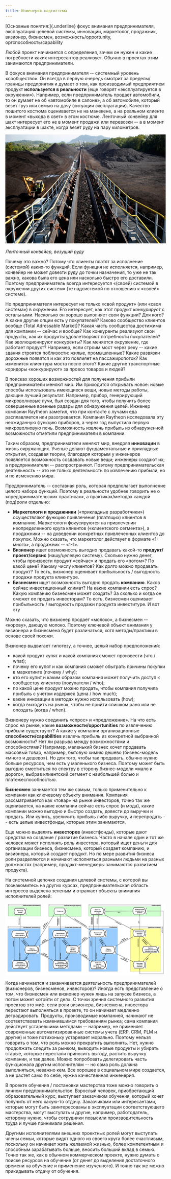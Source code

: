 ```yaml
---
title: Инженерия надсистемы
---
```


[Основные понятия:]{.underline} фокус внимания предпринимателя,
эксплуатация целевой системы, инновации, маркетолог, продажник,
визионер, бизнесмен, возможность/opportunity, оргспособность/capability

Любой проект начинается с определения, зачем он нужен и какие
потребности каких интересантов реализует. Обычно в проектах этим
занимаются предприниматели.

В фокусе внимания предпринимателя -- системный уровень «сообщество». Он
всегда в первую очередь смотрит за пределы/границы предприятия и думает
о том, как производимый предприятием продукт **используется в
реальности** (еще говорят «эксплуатируется в окружении»). Например, если
предприниматель продает автомобили, то он думает не об «автомобиле в
салоне», а об автомобиле, который везет груз или семью на дачу (ситуации
эксплуатации). Качество пошитого костюма оценивается не на манекене, а
на реальном клиенте в момент «выхода в свет» в этом костюме. Ленточный
конвейер для шахт интересует его не в момент продажи или перевозки -- а
в момент эксплуатации в шахте, когда везет руду на пару километров.


![](02-super-system-engineering-57.jpeg)


*Ленточный конвейер, везущий руду*

Почему это важно? Потому что клиенты платят за исполнение (системой)
каких-то функций. Если функция не исполняется, например, конвейер не
может довезти руду до точки назначения, то уже не так важно, какова была
его цена или насколько быстро его доставили. Поэтому предприниматель
всегда интересуется «(своей) системой в окружении других систем» (те
надсистемой по отношению к «своей» системе).

Но предпринимателя интересует не только «свой продукт» (или «своя
система») в окружении. Его интересует, как этот продукт *конкурирует* с
остальными. Насколько он хорошо выполняет свои функции? Для кого? А
какие другие опции есть у покупателей? Каково сообщество клиентов вообще
(Total Adressable Market)? Какая часть сообщества достижима для компании
-- сейчас и вообще? Как конкуренты реализуют свои продукты, как их
продукты удовлетворяют потребности покупателей? Как эволюционируют
конкуренты? Как меняется окружение, где работает продукт? Например, если
строим мост через реку -- какие здания строятся поблизости: жилые,
промышленные? Какие развязки дорожные появятся и как это повлияет на
пассажиропоток? Как изменится клиентура моста после этого? Какие другие
транспортные коридоры «конкурируют» за провоз товаров и людей?

В поисках хороших возможностей для получения прибыли предприниматели
меняют мир. Им приходится открывать новое: новые способы использовать
имеющиеся вещи, новые методы работы, дающие лучший результат. Например,
прибор, генерирующий микроволновые лучи, был создан для того, чтобы
получить более совершенные военные радары для обнаружения целей. Инженер
компании Raytheon заметил, что при контакте с лучами еда расплавляется
или разогревается. Компания Raytheon исследовала эту неожиданную функцию
приборов, а через год выпустила первую микроволновую печь. Возможность
извлечь прибыль из обнаруженной возможности отметили предприниматели в
компании.

Таким образом, предприниматели меняют мир, внедряя **инновации** в жизнь
окружающих. Ученые делают фундаментальные и прикладные открытия,
создавая теории, благодаря которым у инженеров появляется возможность
создавать новые вещи; инженеры создают их; а предприниматели --
распространяют. Поэтому предпринимательская деятельность -- это не
только деятельность по извлечению прибыли, но и по изменению мира.

Предприниматель -- составная роль, которая предполагает выполнение
целого набора функций. Поэтому в реальности удобнее говорить не о
«предпринимательских практиках», а практиках/методах каждой (под)роли
отдельно:

-   **Маркетологи и продажники** («прикладные разработчики»)
    осуществляют функцию привлечения (платящих) клиентов в компанию.
    Маркетологи фокусируются на привлечении неопределенного круга
    клиентов («клиентского сегмента»), а продажники -- на доведении
    конкретных привлеченных клиентов до покупок. Можно сказать, что
    маркетолог действует в формате «1-много», а продажник -- «1-1».
-   **Визионер** ищет возможность выгодно продавать какой-то
    **продукт/проект/сервис** (нашу/целевую систему). Сколько нужно
    денег, чтобы произвести продукт «сейчас» и продать его «потом»? По
    какой цене? Какому числу клиентов? Как долго можно продавать
    продукт? То есть, визионер оценивает прибыльность / выгодность
    продажи продукта клиентуре.
-   **Бизнесмен** ищет возможность выгодно продать **компанию**. Каков
    сейчас инвестиционный климат? На какие компании есть спрос? Какую
    компанию бизнесмен может создать? За сколько и когда он сможет ее
    продать инвесторам? То есть, бизнесмен оценивает прибыльность /
    выгодность продажи продукта инвеституре. И вот эту

Можно сказать, что визионер продает «молоко», а бизнесмен -- «корову»,
дающую молоко. Поэтому ключевой объект внимания у визионера и бизнесмена
будет различаться, хотя методы/практики в основе своей похожи.

Визионер выдвигает гипотезу, а точнее, целый набор предположений:

-   какой продукт купят и какой компания сможет произвести (что / what);
-   почему его купят и как компания сможет обыграть причины покупки в
    маркетинге (почему / why);
-   кто его купит и каким образом компания может получить доступ к
    сообществу клиентов (покупатели / who);
-   по какой цене продукт можно продать, чтобы компания получила прибыль
    c учетом издержек (цена / how much);
-   какие инновации в методах нужно использовать (how);
-   когда выходить на рынок, чтобы не прийти слишком рано или не
    опоздать (когда / when).

Визионеру нужно соединить «спрос» и «предложение». На что есть спрос на
рынке, какие **возможности/opportunities** по извлечению прибыли
существуют? А какие у компании организационные
**способности/capabilities** извлечь прибыль из конкретной выбранной
возможности? Нет ли разрыва между возможностями и способностями?
Например, маленький бизнес хочет продавать массовый товар, например,
бытовую химию дешево (бизнес-модель «много и дешево»). Но для того,
чтобы так продавать, обычно нужно больше ресурсов, чем есть у маленького
бизнеса. Поэтому может быть выгодно сместиться по спектру в сторону
бизнес-модели «мало и дорого», выбрав клиентский сегмент с наибольшей
болью и платежеспособностью.

**Бизнесмен** занимается тем же самым, только применительно к компании
как ключевому объекту внимания. Компания рассматривается как «товар» на
рынке инвесторов, точно так же оценивается, на какие компании сейчас
есть спрос (и мода), какие компании можно выгодно и быстро создать,
довести до выручки и продать. Или купить, увеличить прибыль либо
выручку, и перепродать -- есть целые инвестфонды, которые этим
занимаются.

Еще можно выделять **инвесторов** (инвестфонды), которые дают средства
на создание / развитие бизнеса. Часто в начале один и тот же человек
может исполнять роль инвестора, который ищет деньги для организации
бизнеса, бизнесмена, который создает компанию, и визионера, который
создает продукт. Но по мере развития бизнеса роли разделяются и начинают
исполняться разными людьми на разных должностях (например,
продакт-менеджеры занимаются развитием продукта).

На системной цепочке создания целевой системы, с которой вы
познакомитесь на других курсах, предпринимательская область интересов
выделена зеленым и отражает объекты внимания исполнителей ролей:


![](02-super-system-engineering-58.png)


Когда начинается и заканчивается деятельность предпринимателей
(визионеров, бизнесменов, инвесторов)? Иногда есть представление о том,
что бизнесмен или визионер нужен лишь на запуске бизнеса, а потом может
«отойти от дел». С точки зрения системного развития проектов это миф:
если роли визионера, бизнесмена, инвестора перестают выполняться в
проекте, то он начинает медленно деградировать. Продукты, производимые
компанией, начинают не соответствовать изменившимся требованиям рынка;
сама компания действует устаревшими методами -- например, не применяет
современные автоматизированные системы учета (ERP, CRM, PLM и другие) и
тоже потихоньку устаревает морально. Поэтому нельзя говорить о том, что
роль можно прекратить выполнять. Нет, нужно продолжать следить за
рынком, выводить новые продукты и убирать старые, которые перестали
приносить выгоду, растить выручку компании, и так далее. Можно
попробовать делегировать часть функционала другим исполнителям -- но
сама роль должна выполняться, неважно кем. Все хорошее в социальном мире
создается, а не растет само по себе, нужна качественная инженерия.

В проекте обучения / постановки мастерства тоже можно говорить о личном
предпринимательстве. Взрослый человек, приобретающий образовательный
курс, выступает заказчиком обучения, который хочет получить от него
какую-то отдачу. Заказчиками или интересантами, которые могут быть
заинтересованы в эксплуатации соответствующего мастерства, могут
выступать и другие, например, работодатель, которому нужно, чтобы
сотрудники повысили производительность труда и лучше принимали решения.

Другими исполнителями внешних проектных ролей могут выступать члены
семьи, которые видят одного из своего круга более счастливым, поскольку
он начинает жить желаемой жизнью, более компетентным и способным
зарабатывать больше, вносить больший вклад в семью. Точно так же, как в
обычном коммерческом проекте, нужно думать о поиске ресурсов на обучение
(от денег до выделения достаточного времени на обучение и применение
изученного). И точно так же можно прикидывать отдачу от обучения.
